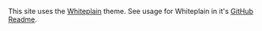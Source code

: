 This site uses the [Whiteplain](https://whiteplain.pages.dev/about/) theme. See usage for Whiteplain in it's [GitHub Readme](https://github.com/taikii/whiteplain?tab=readme-ov-file#whiteplain).


